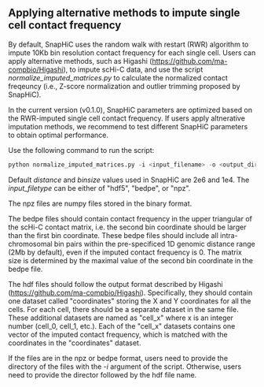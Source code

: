 ## Applying alternative methods to impute single cell contact frequency 
By default, SnapHiC uses the random walk with restart (RWR) algorithm to impute 10Kb bin resolution contact frequency for each single cell. Users can apply alternative methods, such as Higashi (https://github.com/ma-compbio/Higashi), to impute scHi-C data, and use the script *normalize_imputed_matrices.py* to calculate the normalized contact freqeuncy (i.e., Z-score normalization and outlier trimming proposed by SnapHiC).

In the current version (v0.1.0), SnapHiC parameters are optimized based on the RWR-imputed single cell contact frequency. If users apply altnerative imputation methods, we recommend to test different SnapHiC parameters to obtain optimal performance.  

Use the following command to run the script:  
```python  
python normalize_imputed_matrices.py -i <input_filename> -o <output_directory> -t <input_filetype> -b <binsize> -d <distance>
```  
Default *distance* and *binsize* values used in SnapHiC are 2e6 and 1e4. The *input_filetype* can be either of "hdf5", "bedpe", or "npz".

The npz files are numpy files stored in the binary format.  

The bedpe files should contain contact frequency in the upper triangular of the scHi-C contact matrix, i.e. the second bin coordinate should be larger than the first bin coordinate. These bedpe files should include all intra-chromosomal bin pairs within the pre-specificed 1D genomic distance range (2Mb by default), even if the imputed contact frequency is 0. The matrix size is determined by the maximal value of the second bin coordinate in the bedpe file.

The hdf files should follow the output format described by Higashi (https://github.com/ma-compbio/Higashi). Specifically, they should contain one dataset called "coordinates" storing the X and Y coordinates for all the cells. For each cell, there should be a separate dataset in the same file. These additional datasets are named as "cell_x" where x is an integer number (cell_0, cell_1, etc.). Each of the "cell_x" datasets contains one vector of the imputed contact frequency, which is matched with the coordinates in the "coordinates" dataset.  

If the files are in the npz or bedpe format, users need to provide the directory of the files with the *-i* argument of the script. Otherwise, users need to provide the director followed by the hdf file name.
